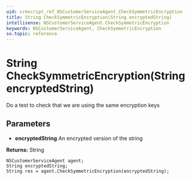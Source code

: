 ```yaml
---
uid: crmscript_ref_NSCustomerServiceAgent_CheckSymmetricEncryption
title: String CheckSymmetricEncryption(String encryptedString)
intellisense: NSCustomerServiceAgent.CheckSymmetricEncryption
keywords: NSCustomerServiceAgent, CheckSymmetricEncryption
so.topic: reference
---
```


# String CheckSymmetricEncryption(String encryptedString)

Do a test to check that we are using the same encryption keys

## Parameters

* **encryptedString** An encrypted version of the string

**Returns:** String

```crmscript
NSCustomerServiceAgent agent;
String encryptedString;
String res = agent.CheckSymmetricEncryption(encryptedString);
```

